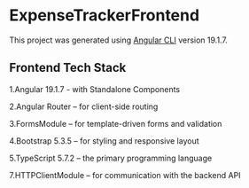 # ExpenseTrackerFrontend

This project was generated using [Angular CLI](https://github.com/angular/angular-cli) version 19.1.7.

## Frontend Tech Stack

1.Angular 19.1.7 - with Standalone Components

2.Angular Router – for client-side routing

3.FormsModule – for template-driven forms and validation

4.Bootstrap 5.3.5 – for styling and responsive layout

5.TypeScript 5.7.2 – the primary programming language

7.HTTPClientModule – for communication with the backend API

